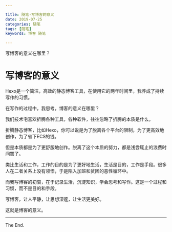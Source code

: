 ```yaml
---

title: 随笔-写博客的意义
date: 2019-07-25
categories: 随笔
tags: [随笔]
keywords: 博客 随笔

---
```


写博客的意义在哪里？

<!--more-->

# 写博客的意义

Hexo是一个简洁，高效的静态博客工具，在使用它的两年时间里，我养成了持续写作的习惯。

在写作的过程中，我思考，博客的意义在哪里？

我们技术宅喜欢折腾各种工具，各种软件，往往忽略了折腾的本质是什么。

折腾静态博客，比如Hexo，你可以说是为了脱离各个平台的限制，为了更高效地创作，为了省下ECS的钱。

但是本质都是为了更舒服地创作。脱离了这个本质的努力，都是浅尝辄止的浪费时间罢了。

类比生活和工作，工作的目的是为了更好地生活，生活是目的，工作是手段。很多人在二者关系上没有领悟，于是陷入加班和贫困的恶性循环中。

而我写博客的初衷，在于记录生活，沉淀知识，学会思考和写作。这是一个过程和习惯，而不是目的和手段。

写博客，让人平静，让思想深邃，让生活更美好。

这就是博客的意义。


---
The End.
<!--stackedit_data:
eyJoaXN0b3J5IjpbLTI3MzMyNTYyOSwxOTQ5ODQ2ODEwLDMwNz
A4NzgxMiwtMjEzMzg2NDczMSw1NDc2MTQyMzVdfQ==
-->